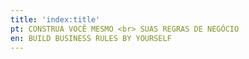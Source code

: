 ```yaml
---
title: 'index:title'
pt: CONSTRUA VOCÊ MESMO <br> SUAS REGRAS DE NEGÓCIO
en: BUILD BUSINESS RULES BY YOURSELF
---
```


